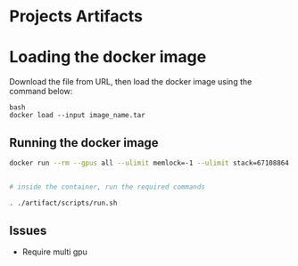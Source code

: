# Projects Artifacts

# Loading the docker image

Download the file from URL, then load the docker image using the command below:

```
bash
docker load --input image_name.tar

```

## Running the docker image

```bash
docker run --rm --gpus all --ulimit memlock=-1 --ulimit stack=67108864 -v ${PWD}:/workspace -it rep-classkg_image bash


# inside the container, run the required commands

. ./artifact/scripts/run.sh
```

## Issues
- Require multi gpu
